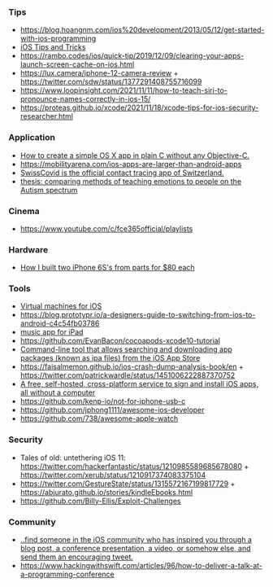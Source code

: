 ### Tips

- https://blog.hoangnm.com/ios%20development/2013/05/12/get-started-with-ios-programming
- [iOS Tips and Tricks](https://blog.hoangnm.com/pageDir/iosTips)
- https://rambo.codes/ios/quick-tip/2019/12/09/clearing-your-apps-launch-screen-cache-on-ios.html
- https://lux.camera/iphone-12-camera-review + https://twitter.com/sdw/status/1377291408755716099
- https://www.loopinsight.com/2021/11/11/how-to-teach-siri-to-pronounce-names-correctly-in-ios-15/
- https://proteas.github.io/xcode/2021/11/18/xcode-tips-for-ios-security-researcher.html

### Application

- [How to create a simple OS X app in plain C without any Objective-C.](https://github.com/jimon/osx_app_in_plain_c)
- https://mobilityarena.com/ios-apps-are-larger-than-android-apps
- [SwissCovid is the official contact tracing app of Switzerland.](https://github.com/DP-3T/dp3t-app-ios-ch)
- [thesis: comparing methods of teaching emotions to people on the Autism spectrum](http://www.lizziesiegle.xyz/thesis.pdf)

### Cinema

- https://www.youtube.com/c/fce365official/playlists

### Hardware

- [How I built two iPhone 6S's from parts for $80 each](https://twitter.com/hackerfantastic/status/1211088686802096128)

### Tools

- [Virtual machines for iOS](https://github.com/utmapp/UTM)
- https://blog.prototypr.io/a-designers-guide-to-switching-from-ios-to-android-c4c54fb03786
- [music app for iPad](https://github.com/Morpheu5/SecondStudy-iPad)
- https://github.com/EvanBacon/cocoapods-xcode10-tutorial
- [Command-line tool that allows searching and downloading app packages (known as ipa files) from the iOS App Store](https://github.com/majd/ipatool)
- https://faisalmemon.github.io/ios-crash-dump-analysis-book/en + https://twitter.com/patrickwardle/status/1451006222887370752
- [A free, self-hosted, cross-platform service to sign and install iOS apps, all without a computer](https://github.com/SignTools/SignTools)
- https://github.com/kenp-io/not-for-iphone-usb-c
- https://github.com/jphong1111/awesome-ios-developer
- https://github.com/738/awesome-apple-watch

### Security

-  Tales of old: untethering iOS 11: https://twitter.com/hackerfantastic/status/1210985589685678080 + https://twitter.com/xerub/status/1210917374083375104
-  https://twitter.com/GestureState/status/1315572167199817729 + https://abjurato.github.io/stories/kindleEbooks.html
-  https://github.com/Billy-Ellis/Exploit-Challenges


### Community

- [..find someone in the iOS community who has inspired you through a blog post, a conference presentation, a video, or somehow else, and send them an encouraging tweet.](https://twitter.com/twostraws/status/1208764380969611264)
- https://www.hackingwithswift.com/articles/96/how-to-deliver-a-talk-at-a-programming-conference